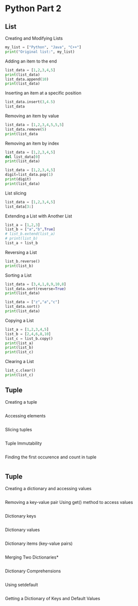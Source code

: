 # Python Part 2

## **List**
Creating and Modifying Lists
``` python
my_list = ["Python", "Java", "C++"]
print("Original list:", my_list)
```

Adding an item to the end
``` python
list_data = [1,2,3,4,5]
print(list_data)
list_data.append(10)
print(list_data)
```

Inserting an item at a specific position
``` python
list_data.insert(3,4.5)
list_data
```

Removing an item by value
``` python
list_data = [1,2,3,4,5,5,5]
list_data.remove(5)
print(list_data
```

Removing an item by index
``` python
list_data = [1,2,3,4,5]
del list_data[0]
print(list_data)
```
``` python
list_data = [1,2,3,4,5]
digit=list_data.pop(1)
print(digit)
print(list_data)
```



List slicing
``` python
list_data = [1,2,3,4,5]
list_data[3:]

```

Extending a List with Another List
``` python
list_a = [1,2,3]
list_b = ["a","b",True]
# list_b.extend(list_a)
# print(list_b)
list_a + list_b
```

Reversing a List
``` python
list_b.reverse()
print(list_b)
```

Sorting a List
``` python
list_data = [3,4,1,8,9,10,8]
list_data.sort(reverse=True)
print(list_data)
```
``` python
list_data = ["z","a","c"]
list_data.sort()
print(list_data)
```

Copying a List
``` python
list_a = [1,2,3,4,5]
list_b = [2,4,6,8,10]
list_c = list_b.copy()
print(list_a)
print(list_b)
print(list_c)
```

Clearing a List
``` python
list_c.clear()
print(list_c)
```


## **Tuple**
Creating a tuple
``` python

```

Accessing elements
``` python


```

Slicing tuples
``` python


```


Tuple Immutability
``` python


```

Finding the first occurence and count in tuple
``` python


```

## **Tuple**
Creating a dictionary and accessing values
``` python


```

Removing a key-value pair
Using get() method to access values
``` python


```

Dictionary keys
``` python


```

Dictionary values
``` python


```


Dictionary items (key-value pairs)
``` python


```


Merging Two Dictionaries*
``` python


```


Dictionary Comprehensions
``` python


```

Using setdefault
``` python


```

Getting a Dictionary of Keys and Default Values
``` python


```


``` python


```
